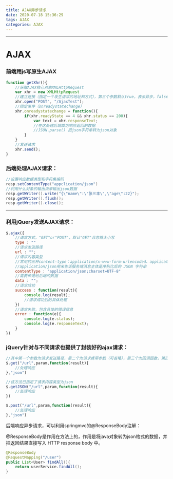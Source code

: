 ```yaml
---
title: AJAX异步请求
date: 2020-07-18 15:36:29
tags: AJAX
categories: AJAX
---
```


---



# AJAX

### 前端用js写原生AJAX

```js
function getXhr(){
    //获取AJAX核心对象XMLHttpRequest
    var xhr = new XMLHttpRequest
    //建立连接（指定一个发生请求的地址和方式），第三个参数默认true，表示异步，false同步。
    xhr.open("POST", "/AjaxTest");
    //绑定事件（onreadystatechange）
    xhr.onreadystatechange = function(){
        if(xhr.readyState == 4 && xhr.status == 200){
            var text = xhr.responseText;
            //在这处理后端成功响应返回的数据
            //JSON.parse() 把json字符串转为json对象
        }
    }
    //发送请求
    xhr.send();
}
```

### 后端处理AJAX请求：

```java
//设置响应数据类型和字符集编码
resp.setContentType("appclication/json")
//利用什么对象的输出流来输出json数据
resp.getWriter().write("{\"name\":\"张三丰\",\"age\":22}");
resp.getWriter().flush();
resp.getWriter().close();
```

---

### 利用jQuery发送AJAX请求：

```js
$.ajax({
    //请求方式，"GET"or"POST"，默认"GET"且忽略大小写
    type : ""
    //请求发送路径
    url : "";
    //请求内容类型
    //常用的三种content-type：application/x-www-form-urlencoded、application/json、multipart/form-data
    //application/json用来告诉服务端消息主体是序列化后的 JSON 字符串
    contentType : "application/json;charset=UTF-8"
    //需要传递给后端的数据
    data : "";
    //请求成功
    success : function(result){
    	console.log(result);
    	//请求成功后的具体处理
	})
    //请求失败，包含具体的错误信息
    error : function(e){
    	console.log(e.status);
        console.log(e.responseText);
    }
})
```

### jQuery针对与不同请求也提供了封装好的ajax请求：

```js
//其中第一个参数为请求发送路径，第二个为请求携带参数（可省略），第三个为回调函数，第四个为请求内容类型（text，json）
$.get("/url",param,function(result){
    //处理响应
},"json")

//该方法已指定了请求内容类型为json
$.getJSON("/url",param,function(result){
    //处理响应
})

$.post("/url",param,function(result){
    //处理响应
},"json")
```

后端响应异步请求，可以利用springmvc的@ResponseBody注解：

@ResponseBody是作用在方法上的，作用是将java对象转为json格式的数据，并把返回结果直接写入 HTTP response body 中。

```java
@ResponseBody
@RequestMapping("/user")
public List<User> findAll(){
	return userService.findAll();
}
```